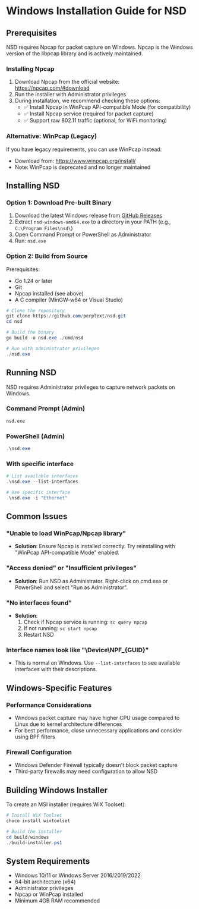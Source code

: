 # Windows Installation Guide for NSD

## Prerequisites

NSD requires Npcap for packet capture on Windows. Npcap is the Windows version of the libpcap library and is actively maintained.

### Installing Npcap

1. Download Npcap from the official website: https://npcap.com/#download
2. Run the installer with Administrator privileges
3. During installation, we recommend checking these options:
   - ✅ Install Npcap in WinPcap API-compatible Mode (for compatibility)
   - ✅ Install Npcap service (required for packet capture)
   - ✅ Support raw 802.11 traffic (optional, for WiFi monitoring)

### Alternative: WinPcap (Legacy)

If you have legacy requirements, you can use WinPcap instead:
- Download from: https://www.winpcap.org/install/
- Note: WinPcap is deprecated and no longer maintained

## Installing NSD

### Option 1: Download Pre-built Binary

1. Download the latest Windows release from [GitHub Releases](https://github.com/perplext/nsd/releases)
2. Extract `nsd-windows-amd64.exe` to a directory in your PATH (e.g., `C:\Program Files\nsd\`)
3. Open Command Prompt or PowerShell as Administrator
4. Run: `nsd.exe`

### Option 2: Build from Source

Prerequisites:
- Go 1.24 or later
- Git
- Npcap installed (see above)
- A C compiler (MinGW-w64 or Visual Studio)

```powershell
# Clone the repository
git clone https://github.com/perplext/nsd.git
cd nsd

# Build the binary
go build -o nsd.exe ./cmd/nsd

# Run with administrator privileges
./nsd.exe
```

## Running NSD

NSD requires Administrator privileges to capture network packets on Windows.

### Command Prompt (Admin)
```cmd
nsd.exe
```

### PowerShell (Admin)
```powershell
.\nsd.exe
```

### With specific interface
```powershell
# List available interfaces
.\nsd.exe --list-interfaces

# Use specific interface
.\nsd.exe -i "Ethernet"
```

## Common Issues

### "Unable to load WinPcap/Npcap library"
- **Solution**: Ensure Npcap is installed correctly. Try reinstalling with "WinPcap API-compatible Mode" enabled.

### "Access denied" or "Insufficient privileges"
- **Solution**: Run NSD as Administrator. Right-click on cmd.exe or PowerShell and select "Run as Administrator".

### "No interfaces found"
- **Solution**: 
  1. Check if Npcap service is running: `sc query npcap`
  2. If not running: `sc start npcap`
  3. Restart NSD

### Interface names look like "\Device\NPF_{GUID}"
- This is normal on Windows. Use `--list-interfaces` to see available interfaces with their descriptions.

## Windows-Specific Features

### Performance Considerations
- Windows packet capture may have higher CPU usage compared to Linux due to kernel architecture differences
- For best performance, close unnecessary applications and consider using BPF filters

### Firewall Configuration
- Windows Defender Firewall typically doesn't block packet capture
- Third-party firewalls may need configuration to allow NSD

## Building Windows Installer

To create an MSI installer (requires WiX Toolset):

```powershell
# Install WiX Toolset
choco install wixtoolset

# Build the installer
cd build/windows
./build-installer.ps1
```

## System Requirements

- Windows 10/11 or Windows Server 2016/2019/2022
- 64-bit architecture (x64)
- Administrator privileges
- Npcap or WinPcap installed
- Minimum 4GB RAM recommended